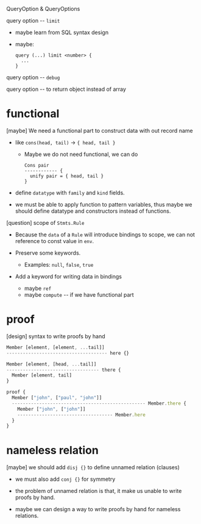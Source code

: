 QueryOption & QueryOptions

query option -- `limit`

- maybe learn from SQL syntax design

- maybe:

  ```
  query (...) limit <number> {
    ...
  }
  ```

query option -- `debug`

query option -- to return object instead of array

# functional

[maybe] We need a functional part to construct data with out record name

- like `cons(head, tail)` -> `{ head, tail }`

  - Maybe we do not need functional, we can do

    ```
    Cons pair
    ------------ {
      unify pair = { head, tail }
    }
    ```

- define `datatype` with `family` and `kind` fields.

- we must be able to apply function to pattern variables,
  thus maybe we should define datatype and constructors instead of functions.

[question] scope of `Stmts.Rule`

- Because the `data` of a `Rule` will introduce bindings to scope,
  we can not reference to const value in `env`.

- Preserve some keywords.

  - Examples: `null`, `false`, `true`

- Add a keyword for writing data in bindings

  - maybe `ref`
  - maybe `compute` -- if we have functional part

# proof

[design] syntax to write proofs by hand

```ts
Member [element, [element, ...tail]]
------------------------------------- here {}

Member [element, [head, ...tail]]
---------------------------------- there {
  Member [element, tail]
}

proof {
  Member ["john", ["paul", "john"]]
  ------------------------------------------------- Member.there {
    Member ["john", ["john"]]
    ----------------------------------- Member.here
  }
}
```

# nameless relation

[maybe] we should add `disj {}` to define unnamed relation (clauses)

- we must also add `conj {}` for symmetry

- the problem of unnamed relation is that, it make us unable to write proofs by hand.

- maybe we can design a way to write proofs by hand for nameless relations.
